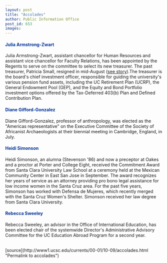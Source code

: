 ```yaml
---
layout: post
title: "Accolades"
author: Public Information Office
post_id: 653
images:
---
```


<h4>
  <font color="#003399">Julia Armstrong-Zwart</font>
</h4>
<p>
  Julia Armstrong-Zwart, assistant chancellor for Human Resources and assistant vice chancellor for Faculty Relations, has been appointed by the Regents to serve on the committee to select its new treasurer. The past treasurer, Patricia Small, resigned in mid-August (<a href="http://www.ucsc.edu/currents/00-01/08-14/ucop.small.html">see story</a>).The treasurer is the board's chief investment officer, responsible for guiding the university's various pension fund assets, including the UC Retirement Plan (UCRP), the General Endowment Pool (GEP), and the Equity and Bond Portfolio investment options offered by the Tax-Deferred 403(b) Plan and Defined Contribution Plan.
</p>
<h4>
  <font color="#003399">Diane Gifford-Gonzalez</font>
</h4>
<p>
  Diane Gifford-Gonzalez, professor of anthropology, was elected as the<br>
  "Americas representative" on the Executive Committee of the Society of Africanist Archaeologists at their biennial meeting in Cambridge, England, in July.
</p>
<h4>
  <font color="#003399">Heidi Simonson</font>
</h4>
<p>
  Heidi Simonson, an alumna (Stevenson '86) and now a preceptor at Oakes and a proctor at Porter and College Eight, received the Commitment Award from Santa Clara University Law School at a ceremony held at the Mexican Community Center in East San Jose in September. The award recognizes her years of service as an attorney providing pro bono legal assistance for low income women in the Santa Cruz area. For the past five years, Simonson has worked with Defensa de Mujeres, which recently merged with the Santa Cruz Women's Shelter. Simonson received her law degree from Santa Clara University.
</p>
<h4>
  <font color="#003399">Rebecca Sweeley</font>
</h4>
<p>
  Rebecca Sweeley, an advisor in the Office of International Education, has been elected chair of the systemwide Director's Administrative Advisory Committee for the UC Education Abroad Program for a second year.<br>
  <br>
  </p>
[source](http://www1.ucsc.edu/currents/00-01/10-09/accolades.html "Permalink to accolades")
